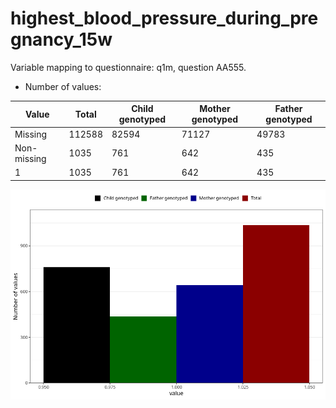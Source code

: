 # highest_blood_pressure_during_pregnancy_15w
Variable mapping to questionnaire: q1m, question AA555.
- Number of values:

| Value | Total | Child genotyped | Mother genotyped | Father genotyped |
| ----- | ----- | --------------- | ---------------- | ---------------- |
| Missing | 112588 | 82594 | 71127 | 49783 |
| Non-missing | 1035 | 761 | 642 | 435 |
| 1 | 1035 | 761 | 642 | 435 |



![](highest_blood_pressure_during_pregnancy_15w_n.png)



